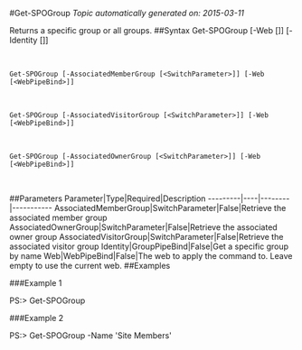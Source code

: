 #Get-SPOGroup
*Topic automatically generated on: 2015-03-11*

Returns a specific group or all groups.
##Syntax
    Get-SPOGroup [-Web [<WebPipeBind>]] [-Identity [<GroupPipeBind>]]

&nbsp;

    Get-SPOGroup [-AssociatedMemberGroup [<SwitchParameter>]] [-Web [<WebPipeBind>]]

&nbsp;

    Get-SPOGroup [-AssociatedVisitorGroup [<SwitchParameter>]] [-Web [<WebPipeBind>]]

&nbsp;

    Get-SPOGroup [-AssociatedOwnerGroup [<SwitchParameter>]] [-Web [<WebPipeBind>]]

&nbsp;

##Parameters
Parameter|Type|Required|Description
---------|----|--------|-----------
AssociatedMemberGroup|SwitchParameter|False|Retrieve the associated member group
AssociatedOwnerGroup|SwitchParameter|False|Retrieve the associated owner group
AssociatedVisitorGroup|SwitchParameter|False|Retrieve the associated visitor group
Identity|GroupPipeBind|False|Get a specific group by name
Web|WebPipeBind|False|The web to apply the command to. Leave empty to use the current web.
##Examples

###Example 1
    
PS:> Get-SPOGroup



###Example 2
    
PS:> Get-SPOGroup -Name 'Site Members'


